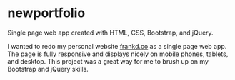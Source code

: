 # newportfolio

Single page web app created with HTML, CSS, Bootstrap, and jQuery.

I wanted to redo my personal website [frankd.co](www.frankd.co) as a single page web app. The page is fully responsive and displays nicely on mobile phones, tablets, and desktop. This project was a great way for me to brush up on my Bootstrap and jQuery skills.
